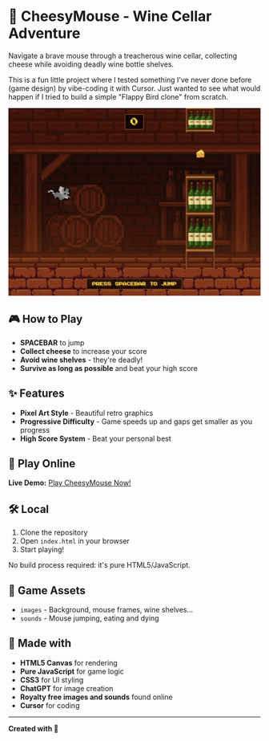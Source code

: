 # 🧀 CheesyMouse - Wine Cellar Adventure

Navigate a brave mouse through a treacherous wine cellar, collecting cheese while avoiding deadly wine bottle shelves.

This is a fun little project where I tested something I've never done before (game design) by vibe-coding it with Cursor. Just wanted to see what would happen if I tried to build a simple "Flappy Bird clone" from scratch.

![CheesyMouse Game Screenshot](images/screenshot.png)

## 🎮 How to Play

- **SPACEBAR** to jump
- **Collect cheese** to increase your score
- **Avoid wine shelves** - they're deadly!
- **Survive as long as possible** and beat your high score

## ✨ Features

- **Pixel Art Style** - Beautiful retro graphics
- **Progressive Difficulty** - Game speeds up and gaps get smaller as you progress 
- **High Score System** - Beat your personal best

## 🚀 Play Online

**Live Demo:** [Play CheesyMouse Now!](https://Nek-11.github.io/CheesyMouse/)

## 🛠️ Local

1. Clone the repository
2. Open `index.html` in your browser
3. Start playing!

No build process required: it's pure HTML5/JavaScript.

## 📁 Game Assets

- `images` - Background, mouse frames, wine shelves...
- `sounds` - Mouse jumping, eating and dying

## 🎯 Made with

- **HTML5 Canvas** for rendering
- **Pure JavaScript** for game logic
- **CSS3** for UI styling
- **ChatGPT** for image creation
- **Royalty free images and sounds** found online
- **Cursor** for coding

---

**Created with  🧀**